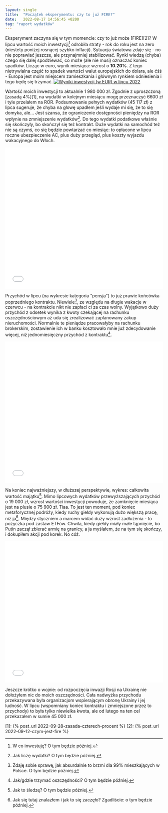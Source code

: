 ```yaml
---
layout: single
title:  "Początek eksperymentu: czy to już FIRE?"
date:   2022-08-17 14:56:45 +0200
tag: "raport wydatków"
---
```

Eksperyment zaczyna się w tym momencie: czy to już może [FIRE][2]? W lipcu wartość moich inwestycji[^8] odrobiła straty - rok do roku jest na zero (niestety poniżej rosnącej szybko inflacji). Sytuacja światowa zdaje się - no nie poprawiać jeszcze, ale przynajmniej stabilizować. Rynki wiedzą (chyba) czego się dalej spodziewać, co może (ale nie musi) oznaczać koniec spadków. Licząc w euro, wynik miesiąca: wzrost o **10.20%**. Z tego nietrywialna część to spadek wartości walut europejskich do dolara, ale ćśś - Europa jest moim miejscem zamieszkania i głównym rynkiem odniesienia i tego będę się trzymać.
[![Wyniki inwestycji (w EUR) w lipcu 2022](/assets/2022-08-17/wyniki-inwestycji-lipiec-2022_s.png)](/assets/2022-08-17/wyniki-inwestycji-lipiec-2022.png)

Wartość moich inwestycji to aktualnie 1 980 000 zł. Zgodnie z uproszczoną [zasadą 4%][1], na wydatki w kolejnym miesiącu mogę przeznaczyć 6600 zł i tyle przelałem na ROR. Podsumowanie pełnych wydatków (45 117 zł) z lipca sugeruje, że chyba na głowę upadłem jeśli wydaje mi się, że to się domyka, ale... Jest szansa, że ograniczenie dostępności pieniędzy na ROR wpłynie na zmniejszenie wydatków[^3]. Do tego wydatki podatkowe właśnie się skończyły, bo skończył się też kontrakt. Duże wydatki na samochód też nie są czymś, co się będzie powtarzać co miesiąc: to opłacone w lipcu roczne ubezpieczenie AC, plus duży przegląd, plus koszty wyjazdu wakacyjnego do Włoch.
<iframe markdown="0" title="Podsumowanie wydatków w lipcu 2022" src="/assets/2022-08-17/wydatki-lipiec-2022.html" width="100%" height="450px" frameborder="0"></iframe>

Przychód w lipcu (na wykresie kategoria "pensja") to już prawie końcówka poprzedniego kontraktu. Niewiele[^4], ze względu na długie wakacje w czerwcu - na kontrakcie nikt nie zapłaci ci za czas wolny. Wyjątkowo duży przychód z odsetek wynika z kwoty czekającej na rachunku oszczędnościowym aż uda się zrealizować zaplanowany zakup nieruchomości. Normalnie te pieniądze pracowałyby na rachunku brokerskim, zostawienie ich w banku kosztowało mnie już zdecydowanie więcej, niż jednomiesięczny przychód z kontraktu[^5].
<iframe markdown="0" title="Podsumowanie przychodów w lipcu 2022" src="/assets/2022-08-17/przychody-lipiec-2022.html" width="100%" height="450px" frameborder="0"></iframe>

Na koniec najważniejszy, w dłuższej perspektywie, wykres: całkowita wartość majątku[^6]. Mimo lipcowych wydatków przewyższających przychód o 19 000 zł, wzrost wartości inwestycji powoduje, że zamknięcie miesiąca jest na plusie o 75 900 zł. Tiaa. To jest ten moment, pod koniec metaforycznej podróży, kiedy ruchy giełdy wykonują dużo większą pracę, niż ja[^7]. Między styczniem a marcem widać duży wzrost zadłużenia - to pożyczka pod zastaw ETFów. Chwila, kiedy giełdy miały małe tąpnięcie, bo Putin zaczął zbierać armię na granicy, a ja myślałem, że na tym się skończy, i dokupiłem akcji pod korek. No cóż.
<iframe markdown="0" title="Podsumowanie majątku w lipcu 2022" src="/assets/2022-08-17/całkowity-majątek-lipiec-2022.html" width="100%" height="450px" frameborder="0"></iframe>

Jeszcze krótko o wojnie: od rozpoczęcia inwazji Rosji na Ukrainę nie dołożyłem nic do moich oszczędności. Cała nadwyżka przychodu przekazywana była organizacjom wspierającym obronę Ukrainy i jej ludność. W lipcu (wspomniany koniec kontraktu i zmniejszone przez to przychody) to była tylko niewielka kwota, ale od lutego na ten cel przekazałem w sumie 45 000 zł.

[1]: {% post_url 2022-09-28-zasada-czterech-procent %}
[2]: {% post_url 2022-09-12-czym-jest-fire %}
[^3]: Jak liczę wydatki? O tym będzie później.
[^4]: Zdaję sobie sprawę, jak absurdalnie to brzmi dla 99% mieszkających w Polsce. O tym będzie później.
[^5]: Jak/gdzie trzymać oszczędności? O tym będzie później.
[^6]: Jak to śledzę? O tym będzie później.
[^7]: Jak się tutaj znalazłem i jak to się zaczęło? Zgadliście: o tym będzie później.
[^8]: W co inwestuję? O tym będzie później.
